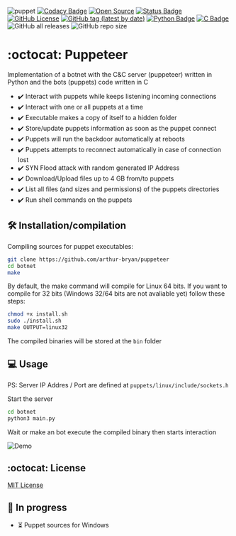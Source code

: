 ![puppet](https://user-images.githubusercontent.com/34891953/108602305-11687a80-7380-11eb-971c-cf5c3b66bb5f.png)
[![Codacy Badge](https://api.codacy.com/project/badge/Grade/c67853a2e7794106bf30e920c14fce45)](https://app.codacy.com/gh/arthur-bryan/puppeteer?utm_source=github.com&utm_medium=referral&utm_content=arthur-bryan/puppeteer&utm_campaign=Badge_Grade_Settings)
[![Open Source](https://img.shields.io/badge/Open%20Source-05C230?logo=Github&logoColor=white&link=https://github.com/arthur-bryan/pisco)](https://github.com/arthur-bryan/pisco)
[![Status Badge](https://img.shields.io/badge/status-development-05C230)](https://github.com/arthur-bryan/puppeteer)
[![GitHub License](https://img.shields.io/github/license/arthur-bryan/puppeteer?color=05C230)](https://github.com/arthur-bryan/puppeteer/blob/master/LICENSE.md)
[![GitHub tag (latest by date)](https://img.shields.io/github/v/tag/arthur-bryan/puppeteer?color=05C230)](https://github.com/arthur-bryan/puppeteer/tags)
[![Python Badge](https://img.shields.io/badge/-Python-05C230?logo=Python&logoColor=white&link=https://www.python.org/)](https://github.com/arthur-bryan?tab=repositories&q=&type=&language=python)
[![C Badge](https://img.shields.io/badge/-C-05C230?logo=C&logoColor=white)](https://github.com/arthur-bryan?tab=repositories&q=&type=&language=c)
![GitHub all releases](https://img.shields.io/github/downloads/arthur-bryan/puppeteer/total?color=05C230)
![GitHub repo size](https://img.shields.io/github/repo-size/arthur-bryan/puppeteer?color=05C230)

# :octocat: Puppeteer
Implementation of a botnet with the C&C server (puppeteer) written in Python and the bots (puppets) code written in C

-   :heavy_check_mark: Interact with puppets while keeps listening incoming connections
-   :heavy_check_mark: Interact with one or all puppets at a time
-   :heavy_check_mark: Executable makes a copy of itself to a hidden folder
-   :heavy_check_mark: Store/update puppets information as soon as the puppet connect
-   :heavy_check_mark: Puppets will run the backdoor automatically at reboots
-   :heavy_check_mark: Puppets attempts to reconnect automatically in case of connection lost
-   :heavy_check_mark: SYN Flood attack with random generated IP Address
-   :heavy_check_mark: Download/Upload files up to 4 GB from/to puppets
-   :heavy_check_mark: List all files (and sizes and permissions) of the puppets directories
-   :heavy_check_mark: Run shell commands on the puppets

## :hammer_and_wrench: Installation/compilation
Compiling sources for puppet executables:
```sh
git clone https://github.com/arthur-bryan/puppeteer
cd botnet
make
```
By default, the make command will compile for Linux 64 bits. If you want to compile for 32 bits (Windows 32/64 bits are not avaliable yet) follow these steps:
```sh
chmod +x install.sh
sudo ./install.sh
make OUTPUT=linux32
```
The compiled binaries will be stored at the `bin` folder

## :computer: Usage
PS: Server IP Addres / Port are defined at `puppets/linux/include/sockets.h`

Start the server
```sh
cd botnet
python3 main.py
```
Wait or make an bot execute the compiled binary then starts interaction

![Demo](https://user-images.githubusercontent.com/34891953/110195368-6ba31a00-7e1b-11eb-8d04-af5bfdf6eb72.png)

## :octocat: License
[MIT License](https://github.com/arthur-bryan/puppeteer/blob/master/LICENSE.md)

## :construction: In progress
-   :hourglass_flowing_sand: Puppet sources for Windows
